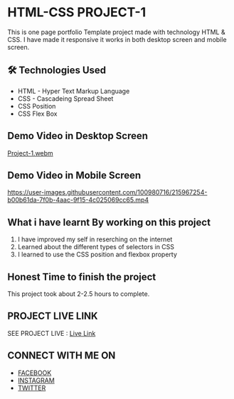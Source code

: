 
# HTML-CSS PROJECT-1

This is one page portfolio Template project made with technology HTML & CSS. I have made it responsive it works in both desktop screen and mobile screen.


## 🛠 Technologies Used
  - HTML - Hyper Text Markup Language
  - CSS - Cascadeing Spread Sheet
  - CSS Position
  - CSS Flex Box

## Demo Video in Desktop Screen
[Project-1.webm](https://user-images.githubusercontent.com/100980716/215964870-7ccc7f25-35f7-406a-a646-f41aec920ac6.webm)
## Demo Video in Mobile Screen
https://user-images.githubusercontent.com/100980716/215967254-b00b61da-7f0b-4aac-9f15-4c025069cc65.mp4

## What i have learnt By working on this project
1. I have improved my self in reserching on the internet
2. Learned about the different types of selectors in CSS
3. I learned to use the CSS position and flexbox property

## Honest Time to finish the project
This project took about 2-2.5 hours to complete.

## PROJECT LIVE LINK

SEE PROJECT LIVE : [Live Link](https://html-css-project01.netlify.app/)

## CONNECT WITH ME ON
- [FACEBOOK](https://www.facebook.com/vivekranjan0144/)
- [INSTAGRAM](https://www.instagram.com/vivekranjan0144/)
- [TWITTER](https://twitter.com/vivekranjan0144?lang=en)


